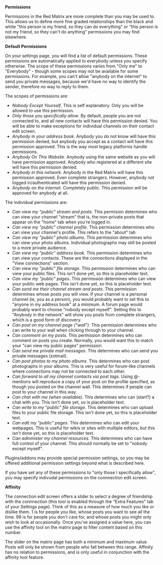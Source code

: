 **Permissions** 

Permissions in the Red Matrix are more complete than you may be used to.  This allows us to define more fine graded relationships than the black and white "this person is my friend, so they can do everything" or "this person is not my friend, so they can't do anything" permissions you may find elsewhere.

**Default Permissions**

On your settings page, you will find a list of default permissions.  These permissions are automatically applied to everybody unless you specify otherwise.  The scope of these permissions varies from "Only me" to "Everybody" - though some scopes may not be available for some permissions.  For example, you can't allow "anybody on the internet" to send you private messages, because we'd have no way to identify the sender, therefore no way to reply to them.

The scopes of permissions are:

- _Nobody Except Yourself_.  This is self explanatory.  Only you will be allowed to use this permission.
- _Only those you specifically allow_.  By default, people you are not connected to, and all new contacts will have this permission denied.  You will be able to make exceptions for individual channels on their contact edit screen.
- _Anybody in your address book_.  Anybody you do not know will have this permission denied, but anybody you accept as a contact will have this permission approved.  This is the way most legacy platforms handle permissions.
- _Anybody On This Website_.  Anybody using the same website as you will have permission approved.  Anybody who registered at a different site will have this permission denied.
- _Anybody in this network_.  Anybody in the Red Matrix will have this permission approved.  Even complete strangers.  However, anybody not logged in/authenticated will have this permission denied.
- _Anybody on the internet_.  Completely public.  This permission will be approved for anybody at all.

The individual permissions are:

- _Can view my "public" stream and posts_.  This permision determines who can view your channel "stream" that is, the non-private posts that appear on the "home" tab when you're logged in.
- _Can view my "public" channel profile_.  This permission determines who can view your channel's profile.  This refers to the "about" tab
- _Can view my "public" photo albums_.  This permission determines who can view your photo albums.  Individual photographs may still be posted to a more private audience.
- _Can view my "public" address book_. This permission determines who can view your contacts.  These are the connections displayed in the "View connections" section.
- _Can view my "public" file storage_. This permission determines who can view your public files.  This isn't done yet, so this is placeholder text.
- _Can view my "public" pages_.  This permission determines who can view your public web pages.  This isn't done yet, so this is placeholder text.
- _Can send me their channel stream and posts_.  This permission determines whose posts you will view.  If your channel is a personal channel (ie, you as a person), you would probably want to set this to "anyone in my address book" at a minimum.  A forum page would probably want to choose "nobody except myself".  Setting this to "Anybody in the network" will show you posts from complete strangers, which is a good form of discovery.
- _Can post on my channel page ("wall")_.  This permission determines who can write to your wall when clicking through to your channel.  
- _Can comment on my posts_.  This permission determines who can comment on posts you create.  Normally, you would want this to match your "can view my public pages" permission
- _Can send me private mail messages_.  This determines who can send you private messages (zotmail).
- _Can post photos to my photo albums_.  This determines who can post photographs in your albums.  This is very useful for forum-like channels where connections may not be connected to each other.
- _Can forward to all my channel contacts via post tags_. Using @- mentions will reproduce a copy of your post on the profile specified, as though you posted on the channel wall.  This determines if people can post to your channel in this way.
- _Can chat with me (when available)_.  This determines who can (start?) a chat with you.  This isn't done yet, so is placeholder text.
- _Can write to my "public" file storage_. This determines who can upload files to your public file storage.  This isn't done yet, so this is placeholder text.
- _Can edit my "public" pages_.  This determines who can edit your webpages.  This is useful for wikis or sites with multiple editors, but this isn't done yet, so this is placeholder text.
- _Can administer my channel resources_.  This determines who can have full control of your channel.  This should normally be set to "nobody except myself".

Plugins/addons may provide special permission settings, so you may be offered additional permission settings beyond what is described here. 

If you have set any of these permissions to "only those I specifically allow", you may specify indivudal permissions on the connnection edit screen.

**Affinity**

The connection edit screen offers a slider to select a degree of friendship with the connnection (this tool is enabled through the "Extra Features" tab of your Settings page).  Think of this as a measure of how much you like or dislike them.  1 is for people you like, whose posts you want to see all the time.  99 is for people you don't care for, and whose posts you might only wish to look at occasionally.  Once you've assigned a value here, you can use the affinity tool on the matrix page to filter content based on this number.  

The slider on the matrix page has both a minimum and maximum value.  Posts will only be shown from people who fall between this range.  Affinity has no relation to permissions, and is only useful in conjunction with the affinity tool feature.

